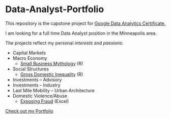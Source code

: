 # Data-Analyst-Portfolio

This repository is the capstone project for [Google Data Analytics Certificate.](https://www.coursera.org/account/accomplishments/verify/T92A2PTGNDUB)

I am looking for a full time Data Analyst position in the Minneapolis area.

The projects reflect my personal *interests* and *passions*:
+ Capital Markets
+ Macro Economy
  * [Small Business Mythology](https://eternalspring22.github.io/Rzeczkowski.github.io/SBAmythFrame.html) (R)
+ Social Structures
  * [Gross Domestic Inequality](https://eternalspring22.github.io/Rzeczkowski.github.io/GDI.html) (R)
+ Investments – Advisory
+ Investments – Industry
+ Last Mile Mobility – Urban Architecture
+ Domestic Violence/Abuse
  * [Exposing Fraud](https://eternalspring22.github.io/Rzeczkowski.github.io/ProjectNo3.html) (Excel)



[Check out my Portfolio](https://eternalspring22.github.io/Rzeczkowski.github.io/)
